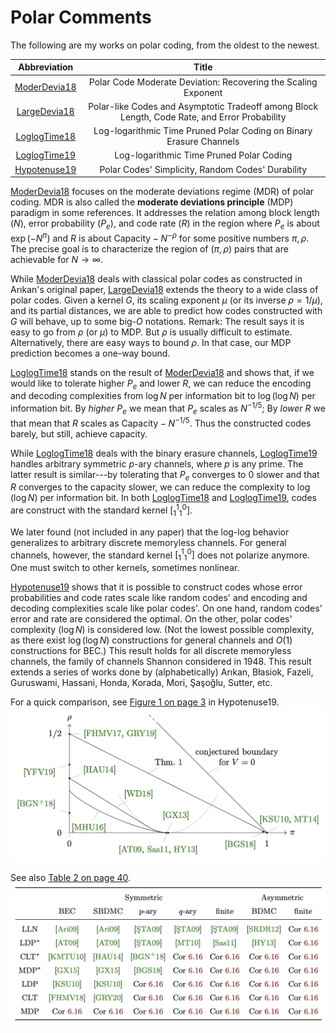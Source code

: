 
# Polar Comments

The following are my works on polar coding, from the oldest to the newest.

|  Abbreviation  |  Title                                                              |
| :------------: | :-----------------------------------------------------------------: |
| [ModerDevia18] | Polar Code Moderate Deviation: Recovering the Scaling Exponent      |
| [LargeDevia18] | Polar-like Codes and Asymptotic Tradeoff among Block Length, Code Rate, and Error Probability |
| [LoglogTime18] | Log-logarithmic Time Pruned Polar Coding on Binary Erasure Channels |
| [LoglogTime19] | Log-logarithmic Time Pruned Polar Coding                            |
| [Hypotenuse19] | Polar Codes' Simplicity, Random Codes' Durability                   |

[ModerDevia18] focuses on the moderate deviations regime (MDR) of polar coding.
MDR is also called the **moderate deviations principle** (MDP)
paradigm in some references.
It addresses the relation among block length ($N$),
error probability ($P_e$), and code rate ($R$) in the region
where $P_e$ is about $\exp( -N^\pi )$ and $R$ is about
$\text{Capacity} - N^{-\rho}$ for some positive numbers $\pi, \rho$.
The precise goal is to characterize the region of $(\pi, \rho)$ pairs
that are achievable for $N \to \infty$.

While [ModerDevia18] deals with classical polar codes
as constructed in Arıkan's original paper,
[LargeDevia18] extends the theory to a wide class of polar codes.
Given a kernel $G$, its scaling exponent $\mu$
(or its inverse $\rho = 1/\mu$), and its partial distances,
we are able to predict how codes constructed with $G$ will behave,
up to some big-$O$ notations.
Remark:
The result says it is easy to go from $\rho$ (or $\mu$) to MDP.
But $\rho$ is usually difficult to estimate.
Alternatively, there are easy ways to bound $\rho$.
In that case, our MDP prediction becomes a one-way bound.

[LoglogTime18] stands on the result of [ModerDevia18] and shows that,
if we would like to tolerate higher $P_e$ and lower $R$,
we can reduce the encoding and decoding complexities
from $\log N$ per information bit to $\log(\log N)$ per information bit.
By *higher $P_e$* we mean that $P_e$ scales as $N^{-1/5}$;
By *lower $R$* we that mean that $R$ scales as $\text{Capacity}-N^{-1/5}$.
Thus the constructed codes barely, but still, achieve capacity.

While [LoglogTime18] deals with the binary erasure channels,
[LoglogTime19] handles arbitrary symmetric $p$-ary channels,
where $p$ is any prime.
The latter result is similar---by tolerating that $P_e$ converges to $0$ slower
and that $R$ converges to the capacity slower,
we can reduce the complexity to $\log(\log N)$ per information bit.
In both [LoglogTime18] and [LoglogTime19],
codes are construct with the standard kernel $[^1_1{}^0_1]$.

We later found (not included in any paper) that the log-log behavior
generalizes to arbitrary discrete memoryless channels.
For general channels, however,
the standard kernel $[^1_1{}^0_1]$ does not polarize anymore.
One must switch to other kernels, sometimes nonlinear.

[Hypotenuse19] shows that it is possible to construct codes
whose error probabilities and code rates scale like random codes'
and encoding and decoding complexities scale like polar codes'.
On one hand, random codes' error and rate are considered the optimal.
On the other, polar codes' complexity ($\log N$) is considered low.
(Not the lowest possible complexity, as there exist $\log(\log N)$
constructions for general channels and $O(1)$ constructions for BEC.)
This result holds for all discrete memoryless channels,
the family of channels Shannon considered in 1948.
This result extends a series of works done by (alphabetically) Arıkan,
Błasiok, Fazeli, Guruswami, Hassani, Honda, Korada, Mori, Şaşoğlu, Sutter, etc.

For a quick comparison, see
[Figure 1 on page 3](https://arxiv.org/pdf/1912.08995v1.pdf#page=3)
in Hypotenuse19.
![hypotenuse](hypotenuse.png)

See also
[Table 2 on page 40](https://arxiv.org/pdf/1912.08995v1.pdf#page=40).
![channelgoal](channelgoal.png)

[Hypotenuse19]: https://arxiv.org/abs/1912.08995
[LoglogTime19]: https://arxiv.org/abs/1905.13340
[LargeDevia18]: https://arxiv.org/abs/1812.08112
[LoglogTime18]: https://arxiv.org/abs/1812.08106
[ModerDevia18]: https://arxiv.org/abs/1806.02405
